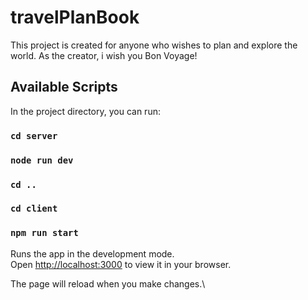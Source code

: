# travelPlanBook

This project is created for anyone who wishes to plan and explore the world. As the creator, i wish you Bon Voyage!

## Available Scripts

In the project directory, you can run:

### `cd server`

### `node run dev`

### `cd ..`

### `cd client`

### `npm run start`

Runs the app in the development mode.\
Open [http://localhost:3000](http://localhost:3000) to view it in your browser.

The page will reload when you make changes.\
